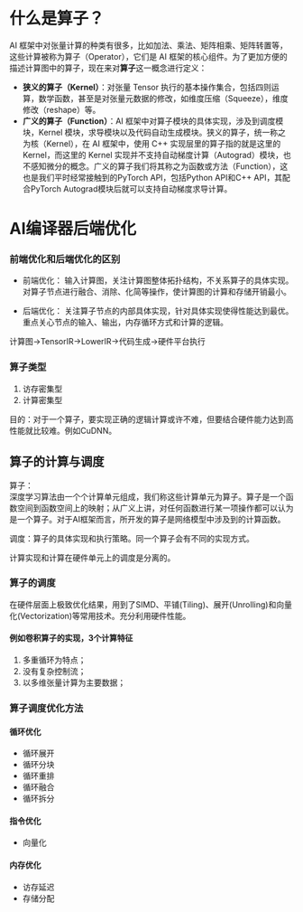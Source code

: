 # 什么是算子？
AI 框架中对张量计算的种类有很多，比如加法、乘法、矩阵相乘、矩阵转置等，这些计算被称为算子（Operator），它们是 AI 框架的核心组件。为了更加方便的描述计算图中的算子，现在来对**算子**这一概念进行定义：
- **狭义的算子（Kernel）**：对张量 Tensor 执行的基本操作集合，包括四则运算，数学函数，甚至是对张量元数据的修改，如维度压缩（Squeeze），维度修改（reshape）等。
- **广义的算子（Function）**：AI 框架中对算子模块的具体实现，涉及到调度模块，Kernel 模块，求导模块以及代码自动生成模块。狭义的算子，统一称之为核（Kernel），在 AI 框架中，使用 C++ 实现层里的算子指的就是这里的 Kernel，而这里的 Kernel 实现并不支持自动梯度计算（Autograd）模块，也不感知微分的概念。广义的算子我们将其称之为函数或方法（Function），这也是我们平时经常接触到的PyTorch API，包括Python API和C++ API，其配合PyTorch Autograd模块后就可以支持自动梯度求导计算。


# AI编译器后端优化

### 前端优化和后端优化的区别
- 前端优化：
输入计算图，关注计算图整体拓扑结构，不关系算子的具体实现。对算子节点进行融合、消除、化简等操作，使计算图的计算和存储开销最小。

- 后端优化：
关注算子节点的内部具体实现，针对具体实现使得性能达到最优。重点关心节点的输入、输出，内存循环方式和计算的逻辑。

计算图->TensorIR->LowerIR->代码生成->硬件平台执行

### 算子类型
1. 访存密集型
2. 计算密集型

目的：对于一个算子，要实现正确的逻辑计算或许不难，但要结合硬件能力达到高性能就比较难。例如CuDNN。

## 算子的计算与调度
算子：<br>
深度学习算法由一个个计算单元组成，我们称这些计算单元为算子。算子是一个函数空间到函数空间上的映射；从广义上讲，对任何函数进行某一项操作都可以认为是一个算子。对于AI框架而言，所开发的算子是网络模型中涉及到的计算函数。

调度：算子的具体实现和执行策略。同一个算子会有不同的实现方式。

计算实现和计算在硬件单元上的调度是分离的。

### 算子的调度
在硬件层面上极致优化结果，用到了SIMD、平铺(Tiling)、展开(Unrolling)和向量化(Vectorization)等常用技术。充分利用硬件性能。

#### 例如卷积算子的实现，3个计算特征
1. 多重循环为特点；
2. 没有复杂控制流；
3. 以多维张量计算为主要数据；

### 算子调度优化方法
#### 循环优化
- 循环展开
- 循环分块
- 循环重排
- 循环融合
- 循环拆分

#### 指令优化
- 向量化

#### 内存优化
- 访存延迟
- 存储分配